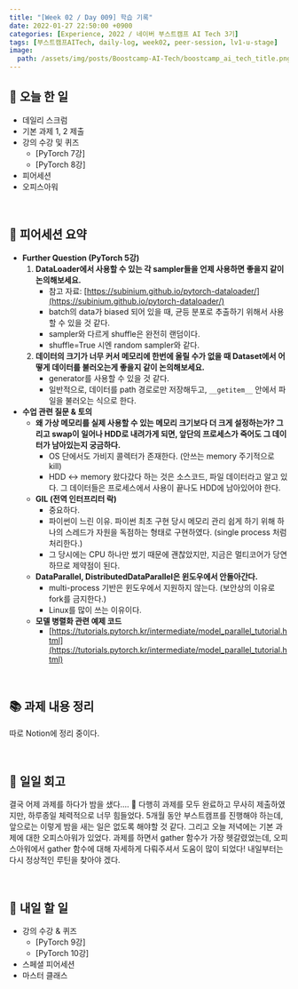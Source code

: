 ```yaml
---
title: "[Week 02 / Day 009] 학습 기록"
date: 2022-01-27 22:50:00 +0900
categories: [Experience, 2022 / 네이버 부스트캠프 AI Tech 3기]
tags: [부스트캠프AITech, daily-log, week02, peer-session, lv1-u-stage]     # TAG names should always be lowercase
image: 
  path: /assets/img/posts/Boostcamp-AI-Tech/boostcamp_ai_tech_title.png
---
```

## **📝 오늘 한 일**
- 데일리 스크럼
- 기본 과제 1, 2 제출
- 강의 수강 및 퀴즈
    - [PyTorch 7강]
    - [PyTorch 8강]
- 피어세션
- 오피스아워

<br>

## **👥 피어세션 요약**
- **Further Question (PyTorch 5강)**
    1. **DataLoader에서 사용할 수 있는 각 sampler들을 언제 사용하면 좋을지 같이 논의해보세요.**
        - 참고 자료: [https://subinium.github.io/pytorch-dataloader/](https://subinium.github.io/pytorch-dataloader/)
        - batch의 data가 biased 되어 있을 때, 균등 분포로 추출하기 위해서 사용할 수 있을 것 같다.
        - sampler와 다르게 shuffle은 완전히 랜덤이다.
        - shuffle=True 시엔 random sampler와 같다.
    2. **데이터의 크기가 너무 커서 메모리에 한번에 올릴 수가 없을 때 Dataset에서 어떻게 데이터를 불러오는게 좋을지 같이 논의해보세요.**
        - generator를 사용할 수 있을 것 같다.
        - 일반적으로, 데이터를 path 경로로만 저장해두고, `__getitem__` 안에서 파일을 불러오는 식으로 한다.
- **수업 관련 질문 & 토의**
    - **왜 가상 메모리를 실제 사용할 수 있는 메모리 크기보다 더 크게 설정하는가? 그리고 swap이 일어나 HDD로 내려가게 되면, 앞단의 프로세스가 죽어도 그 데이터가 남아있는지 궁금하다.**
        - OS 단에서도 가비지 콜렉터가 존재한다. (안쓰는 memory 주기적으로 kill)
        - HDD ↔ memory 왔다갔다 하는 것은 소스코드, 파일 데이터라고 알고 있다. 그 데이터들은 프로세스에서 사용이 끝나도 HDD에 남아있어야 한다.
    - **GIL (전역 인터프리터  락)**
        - 중요하다.
        - 파이썬이 느린 이유. 파이썬 최초 구현 당시 메모리 관리 쉽게 하기 위해 하나의 스레드가 자원을 독점하는 형태로 구현하였다. (single process 처럼 처리한다.)
        - 그 당시에는 CPU 하나만 썼기 때문에 괜찮았지만, 지금은 멀티코어가 당연하므로 제약점이 된다.
    - **DataParallel, DistributedDataParallel은 윈도우에서 안돌아간다.**
        - multi-process 기반은 윈도우에서 지원하지 않는다. (보안상의 이유로 fork를 금지한다.)
        - Linux를 많이 쓰는 이유이다.
    - **모델 병렬화 관련 예제 코드**
        - [https://tutorials.pytorch.kr/intermediate/model_parallel_tutorial.html](https://tutorials.pytorch.kr/intermediate/model_parallel_tutorial.html)

<br>

## **📚 과제 내용 정리**
따로 Notion에 정리 중이다.

<br>

## **🐾 일일 회고**
결국 어제 과제를 하다가 밤을 샜다.... 🥱 다행히 과제를 모두 완료하고 무사히 제출하였지만, 하루종일 체력적으로 너무 힘들었다. 5개월 동안 부스트캠프를 진행해야 하는데, 앞으로는 이렇게 밤을 새는 일은 없도록 해야할 것 같다. 그리고 오늘 저녁에는 기본 과제에 대한 오피스아워가 있었다. 과제를 하면서 gather 함수가 가장 헷갈렸었는데, 오피스아워에서 gather 함수에 대해 자세하게 다뤄주셔서 도움이 많이 되었다! 내일부터는 다시 정상적인 루틴을 찾아야 겠다.

<br>

## **🚀 내일 할 일**
- 강의 수강 & 퀴즈
    - [PyTorch 9강]
    - [PyTorch 10강]
- 스페셜 피어세션
- 마스터 클래스